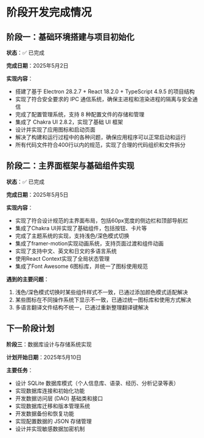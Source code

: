 # 阶段开发完成情况

## 阶段一：基础环境搭建与项目初始化

**状态**：✅ 已完成

**完成日期**：2025年5月2日

**实现内容**：
- 搭建了基于 Electron 28.2.7 + React 18.2.0 + TypeScript 4.9.5 的项目结构
- 实现了符合安全要求的 IPC 通信系统，确保主进程和渲染进程的隔离与安全通信
- 完成了配置管理系统，支持 8 种配置文件的存储和管理
- 集成了 Chakra UI 2.8.2，实现了基础 UI 框架
- 设计并实现了应用图标和启动页面
- 解决了构建和运行过程中的各种问题，确保应用程序可以正常启动和运行
- 所有代码文件符合400行以内的规范，实现了合理的代码组织和文件拆分

## 阶段二：主界面框架与基础组件实现

**状态**：✅ 已完成

**完成日期**：2025年5月5日

**实现内容**：
- 实现了符合设计规范的主界面布局，包括60px宽度的侧边栏和顶部导航栏
- 集成了Chakra UI并实现了基础组件，包括按钮、卡片等
- 完成了主题系统的实现，支持浅色/深色模式切换
- 集成了framer-motion实现动画系统，支持页面过渡和组件动画
- 实现了支持中文、英文和日文的多语言系统
- 使用React Context实现了全局状态管理
- 集成了Font Awesome 6图标库，并统一了图标使用规范

**遇到的主要问题**：
1. 浅色/深色模式切换时某些组件样式不一致，已通过添加颜色模式适配解决
2. 某些图标在不同操作系统下显示不一致，已通过统一图标库和使用方式解决
3. 多语言翻译文件结构不统一，已通过重新整理翻译键解决

## 下一阶段计划

**阶段三**：数据库设计与存储系统实现

**计划开始日期**：2025年5月10日

**主要任务**：
- 设计 SQLite 数据库模式（个人信息库、语录、经历、分析记录等表）
- 实现数据库连接和初始化功能
- 开发数据访问层 (DAO) 基础类和接口
- 实现数据库迁移和版本管理系统
- 开发数据备份和恢复功能
- 实现配置数据的 JSON 存储管理
- 设计并实现敏感数据加密机制 